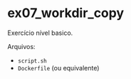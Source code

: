 # ex07_workdir_copy

Exercício nível basico.

Arquivos:
- `script.sh`
- `Dockerfile` (ou equivalente)

